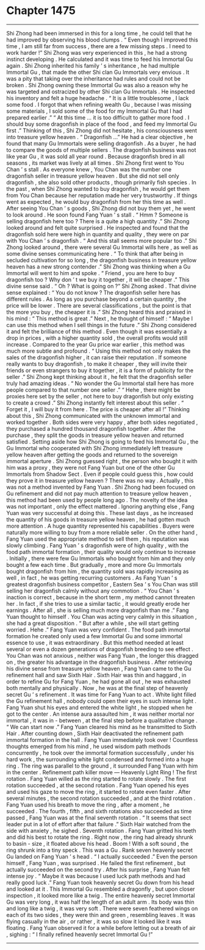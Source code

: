 
# Chapter 1475


---

Shi Zhong had been immersed in this for a long time , he could tell that he had improved by observing his blood clumps .
“ Even though I improved this time , I am still far from success , there are a few missing steps . I need to work harder !” Shi Zhong was very experienced in this , he had a strong instinct developing .
He calculated and it was time to feed his Immortal Gu again .
Shi Zhong inherited his family ’ s inheritance , he had multiple Immortal Gu , that made the other Shi clan Gu Immortals very envious . It was a pity that taking over the inheritance had rules and could not be broken .
Shi Zhong owning these Immortal Gu was also a reason why he was targeted and ostracized by other Shi clan Gu Immortals .
He inspected his inventory and felt a huge headache .
“ It is a little troublesome , I lack some food . I forgot that when refining wealth Gu , because I was missing some materials , I sold some of the food for my Immortal Gu that I had prepared earlier .”
“ At this time … it is too difficult to gather more food . I should buy some dragonfish in place of the food , and feed my Immortal Gu first .”
Thinking of this , Shi Zhong did not hesitate , his consciousness went into treasure yellow heaven .
“ Dragonfish …” He had a clear objective , he found that many Gu Immortals were selling dragonfish .
As a buyer , he had to compare the goods of multiple sellers .
The dragonfish business was not like year Gu , it was sold all year round . Because dragonfish bred in all seasons , its market was lively at all times .
Shi Zhong first went to You Chan ’ s stall .
As everyone knew , You Chan was the number one dragonfish seller in treasure yellow heaven .
But she did not sell only dragonfish , she also sold other products , though primarily fish species .
In the past , when Shi Zhong wanted to buy dragonfish , he would get them from You Chan because her reputation made her very trustworthy .
If things went as expected , he would buy dragonfish from her this time as well .
After seeing You Chan ’ s goods , Shi Zhong did not buy them yet , he went to look around .
He soon found Fang Yuan ’ s stall .
“ Hmm ? Someone is selling dragonfish here too ? There is a quite a high quantity .” Shi Zhong looked around and felt quite surprised .
He inspected and found that the dragonfish sold here were high in quantity and quality , they were on par with You Chan ’ s dragonfish .
“ And this stall seems more popular too .” Shi Zhong looked around , there were several Gu Immortal wills here , as well as some divine senses communicating here .
“ To think that after being in secluded cultivation for so long , the dragonfish business in treasure yellow heaven has a new strong contender .” Shi Zhong was thinking when a Gu Immortal will went to him and spoke .
“ Friend , you are here to buy dragonfish too ? Why don ’ t we buy it together , it will be cheaper .” This divine sense said .
“ Oh ? What is going on ?” Shi Zhong asked .
That divine sense explained : “ You do not know ? The dragonfish seller here has different rules . As long as you purchase beyond a certain quantity , the price will be lower . There are several classifications , but the point is that the more you buy , the cheaper it is .”
Shi Zhong heard this and praised in his mind : “ This method is great .”
Next , he thought of himself : “ Maybe I can use this method when I sell things in the future .”
Shi Zhong considered it and felt the brilliance of this method .
Even though it was essentially a drop in prices , with a higher quantity sold , the overall profits would still increase . Compared to the year Gu price war earlier , this method was much more subtle and profound .
“ Using this method not only makes the sales of the dragonfish higher , it can raise their reputation . If someone really wants to buy dragonfish , to make it cheaper , they will invite their friends or even strangers to buy it together , it is a form of publicity for the seller .”
Shi Zhong kept thinking about it , he felt that the dragonfish seller truly had amazing ideas .
“ No wonder the Gu Immortal stall here has more people compared to that number one seller .”
“ Hehe , there might be proxies here set by the seller , not here to buy dragonfish but only existing to create a crowd .”
Shi Zhong instantly felt interest about this seller .
“ Forget it , I will buy it from here . The price is cheaper after all !” Thinking about this , Shi Zhong communicated with the unknown immortal and worked together .
Both sides were very happy , after both sides negotiated , they purchased a hundred thousand dragonfish together .
After the purchase , they split the goods in treasure yellow heaven and returned satisfied .
Setting aside how Shi Zhong is going to feed his Immortal Gu , the Gu Immortal who cooperated with Shi Zhong immediately left treasure yellow heaven after getting the goods and returned to the sovereign immortal aperture .
Shi Zhong guessed right , the person who bought it with him was a proxy , they were not Fang Yuan but one of the other Gu Immortals from Shadow Sect .
Even if people could guess this , how could they prove it in treasure yellow heaven ?
There was no way .
Actually , this was not a method invented by Fang Yuan .
Shi Zhong had been focused on Gu refinement and did not pay much attention to treasure yellow heaven , this method had been used by people long ago .
The novelty of the idea was not important , only the effect mattered .
Ignoring anything else , Fang Yuan was very successful at doing this .
These last days , as he increased the quantity of his goods in treasure yellow heaven , he had gotten much more attention .
A huge quantity represented his capabilities . Buyers were naturally more willing to buy from a more reliable seller .
On the other hand , Fang Yuan used the appropriate method to sell them , his reputation was slowly climbing .
Fang Yuan ’ s dragonfish were of high quality , with the food path immortal formation , their quality would only continue to increase .
Initially , there were few Gu Immortals who bought from him and they only bought a few each time . But gradually , more and more Gu Immortals bought dragonfish from him , the quantity sold was rapidly increasing as well , in fact , he was getting recurring customers .
As Fang Yuan ’ s greatest dragonfish business competitor , Eastern Sea ’ s You Chan was still selling her dragonfish calmly without any commotion .
“ You Chan ’ s inaction is correct , because in the short term , my method cannot threaten her . In fact , if she tries to use a similar tactic , it would greatly erode her earnings . After all , she is selling much more dragonfish than me .” Fang Yuan thought to himself .
You Chan was acting very calmly in this situation , she had a great disposition .
“ But after a while , she will start getting worried . Hehe .” Fang Yuan was very confident .
The food path immortal formation he created only used a few Immortal Gu and some immortal essence to use , it was extraordinary .
But this method needed at least several or even a dozen generations of dragonfish breeding to see effect .
You Chan was not anxious , neither was Fang Yuan , the longer this dragged on , the greater his advantage in the dragonfish business .
After retrieving his divine sense from treasure yellow heaven , Fang Yuan came to the Gu refinement hall and saw Sixth Hair .
Sixth Hair was thin and haggard , in order to refine Gu for Fang Yuan , he had gone all out , he was exhausted both mentally and physically .
Now , he was at the final step of heavenly secret Gu ’ s refinement .
It was time for Fang Yuan to act .
White light filled the Gu refinement hall , nobody could open their eyes in such intense light .
Fang Yuan shut his eyes and entered the white light , he stopped when he got to the center .
An intense aura assaulted him , it was neither mortal nor immortal , it was in - between , at the final step before a qualitative change .
“ We can start now .” Fang Yuan cleared his mind as he transmitted to Sixth Hair .
After counting down , Sixth Hair deactivated the refinement path immortal formation in the hall .
Fang Yuan immediately took over !
Countless thoughts emerged from his mind , he used wisdom path methods concurrently , he took over the immortal formation successfully , under his hard work , the surrounding white light condensed and formed into a huge ring .
The ring was parallel to the ground , it surrounded Fang Yuan with him in the center .
Refinement path killer move — Heavenly Light Ring !
The first rotation .
Fang Yuan willed as the ring started to rotate slowly .
The first rotation succeeded , at the second rotation .
Fang Yuan opened his eyes and used his gaze to move the ring , it started to rotate even faster .
After several minutes , the second rotation succeeded , and at the third rotation .
Fang Yuan used his breath to move the ring , after a moment , he succeeded .
The fourth , fifth , and sixth rotations also succeeded as time passed , Fang Yuan was at the final seventh rotation .
“ It seems that sect leader put in a lot of effort after that failure .” Sixth Hair watched from the side with anxiety , he sighed .
Seventh rotation .
Fang Yuan gritted his teeth and did his best to rotate the ring .
Right now , the ring had already shrunk to basin - size , it floated above his head .
Boom !
With a soft sound , the ring shrunk into a tiny speck .
This was a Gu .
Rank seven heavenly secret Gu landed on Fang Yuan ’ s head .
“ I actually succeeded .” Even the person himself , Fang Yuan , was surprised .
He failed the first refinement , but actually succeeded on the second try .
After his surprise , Fang Yuan felt intense joy .
“ Maybe it was because I used luck path methods and had really good luck .”
Fang Yuan took heavenly secret Gu down from his head and looked at it .
This Immortal Gu resembled a dragonfly , but upon closer inspection , it looked more like a twig .
The entire heavenly secret Immortal Gu was very long , it was half the length of an adult arm .
Its body was thin and long like a twig , it was very soft . There were seven feathered wings on each of its two sides , they were thin and green , resembling leaves .
It was flying casually in the air , or rather , it was so slow it looked like it was floating .
Fang Yuan observed it for a while before letting out a breath of air , sighing : “ I finally refined heavenly secret Immortal Gu !”

---

